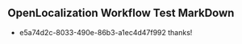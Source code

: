 ## OpenLocalization Workflow Test MarkDown
* e5a74d2c-8033-490e-86b3-a1ec4d47f992 thanks!

<!--HONumber=Sep16_HO1-->


